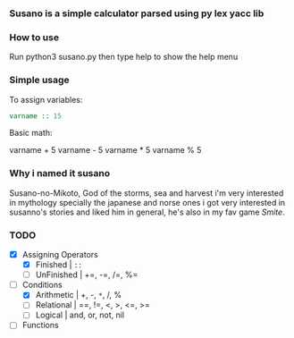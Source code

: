 ### Susano is a simple calculator parsed using py lex yacc lib

### How to use

Run python3 susano.py then type help to show the help menu

### Simple usage

To assign variables:

```haskell
varname :: 15
```
Basic math:

varname + 5
varname - 5
varname * 5
varname % 5


### Why i named it susano

Susano-no-Mikoto, God of the storms, sea and harvest
i'm very interested in mythology specially the japanese and norse ones
i got very interested in susanno's stories and liked him in general, he's also in my fav game *Smite*.


### TODO

- [x] Assigning Operators
    - [x] Finished | `::`
    - [ ] UnFinished | +=, -=, /=, %=
- [ ] Conditions
    - [x] Arithmetic | +, -, `*`, /, %
    - [ ] Relational | ==, !=, <, >, <=, >=
    - [ ] Logical    | and, or, not, nil
- [ ] Functions
